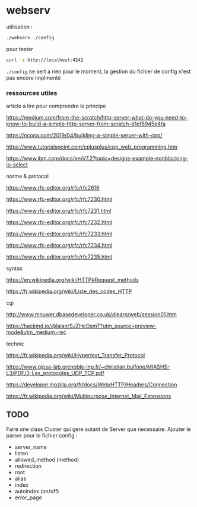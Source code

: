# webserv

utilisation :

``` sh
./webserv ./config
```

pour tester 
``` sh
curl -i http://localhost:4242
```

`./config` ne sert a rien pour le moment, la gestion du fichier de config n'est pas encore implmenté

### ressources utiles

article à lire pour comprendre le principe

https://medium.com/from-the-scratch/http-server-what-do-you-need-to-know-to-build-a-simple-http-server-from-scratch-d1ef8945e4fa

https://ncona.com/2019/04/building-a-simple-server-with-cpp/

https://www.tutorialspoint.com/cplusplus/cpp_web_programming.htm

https://www.ibm.com/docs/en/i/7.2?topic=designs-example-nonblocking-io-select

norme & protocol

https://www.rfc-editor.org/rfc/rfc2616

https://www.rfc-editor.org/rfc/rfc7230.html

https://www.rfc-editor.org/rfc/rfc7231.html

https://www.rfc-editor.org/rfc/rfc7232.html

https://www.rfc-editor.org/rfc/rfc7233.html

https://www.rfc-editor.org/rfc/rfc7234.html

https://www.rfc-editor.org/rfc/rfc7235.html

syntax 

https://en.wikipedia.org/wiki/HTTP#Request_methods

https://fr.wikipedia.org/wiki/Liste_des_codes_HTTP

cgi 

http://www.mnuwer.dbasedeveloper.co.uk/dlearn/web/session01.htm


https://hackmd.io/@laian/SJZHcOsmT?utm_source=preview-mode&utm_medium=rec

technic

https://fr.wikipedia.org/wiki/Hypertext_Transfer_Protocol

https://www.gipsa-lab.grenoble-inp.fr/~christian.bulfone/MIASHS-L3/PDF/3-Les_protocoles_UDP_TCP.pdf

https://developer.mozilla.org/fr/docs/Web/HTTP/Headers/Connection

https://fr.wikipedia.org/wiki/Multipurpose_Internet_Mail_Extensions

## TODO

Faire une class Cluster qui gere autant de Server que necessaire.
Ajouter le parser pour le fichier config :
- server_name
- listen
- allowed_method (method)
- redirection 
- root
- alias
- index
- autoindex (on/off)
- error_page